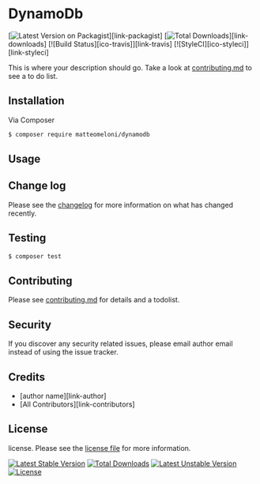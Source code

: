 # DynamoDb

[![Latest Version on Packagist][ico-version]][link-packagist]
[![Total Downloads][ico-downloads]][link-downloads]
[![Build Status][ico-travis]][link-travis]
[![StyleCI][ico-styleci]][link-styleci]

This is where your description should go. Take a look at [contributing.md](contributing.md) to see a to do list.

## Installation

Via Composer

``` bash
$ composer require matteomeloni/dynamodb
```

## Usage

## Change log

Please see the [changelog](changelog.md) for more information on what has changed recently.

## Testing

``` bash
$ composer test
```

## Contributing

Please see [contributing.md](contributing.md) for details and a todolist.

## Security

If you discover any security related issues, please email author email instead of using the issue tracker.

## Credits

- [author name][link-author]
- [All Contributors][link-contributors]

## License

license. Please see the [license file](license.md) for more information.

[ico-version]: https://img.shields.io/packagist/v/matteomeloni/dynamodb.svg?style=flat-square
[ico-downloads]: https://img.shields.io/packagist/dt/matteomeloni/dynamodb.svg?style=flat-square

[![Latest Stable Version](https://poser.pugx.org/matteomeloni/dynamodb/v)](//packagist.org/packages/matteomeloni/dynamodb) 
[![Total Downloads](https://poser.pugx.org/matteomeloni/dynamodb/downloads)](//packagist.org/packages/matteomeloni/dynamodb) 
[![Latest Unstable Version](https://poser.pugx.org/matteomeloni/dynamodb/v/unstable)](//packagist.org/packages/matteomeloni/dynamodb) 
[![License](https://poser.pugx.org/matteomeloni/dynamodb/license)](//packagist.org/packages/matteomeloni/dynamodb)
